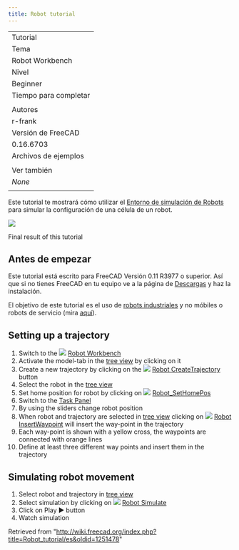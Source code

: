 ```yaml
---
title: Robot tutorial
---
```

|  |
| --- |
| Tutorial |
| Tema |
| Robot Workbench |
| Nivel |
| Beginner |
| Tiempo para completar |
|  |
| Autores |
| r-frank |
| Versión de FreeCAD |
| 0.16.6703 |
| Archivos de ejemplos |
|  |
| Ver también |
| *None* |
|  |

Este tutorial te mostrará cómo utilizar el [Entorno de simulación de Robots](/Robot_Workbench/es "Robot Workbench/es") para simular la configuración de una célula de un robot.

![](/images/Robot_Tutorial_RobotSimulation.gif)

Final result of this tutorial

## Antes de empezar

Este tutorial está escrito para FreeCAD Versión 0.11 R3977 o superior. Así que si no tienes FreeCAD en tu equipo ve a la página de [Descargas](/Download/es "Download/es") y haz la instalación.

El objetivo de este tutorial es el uso de [robots industriales](http://en.wikipedia.org/wiki/Industrial_robot) y no móbiles o robots de servicio (mira [aquí](http://en.wikipedia.org/wiki/Robot#Modern_robots)).

## Setting up a trajectory

1. Switch to the ![](/images/Workbench_Robot.svg) [Robot Workbench](/Robot_Workbench "Robot Workbench")
2. Activate the model-tab in the [tree view](/Tree_view "Tree view") by clicking on it
3. Create a new trajectory by clicking on the ![](/images/Robot_CreateTrajectory.svg) [Robot CreateTrajectory](/Robot_CreateTrajectory "Robot CreateTrajectory") button
4. Select the robot in the [tree view](/Tree_view "Tree view")
5. Set home position for robot by clicking on ![](/images/Robot_SetHomePos.svg) [Robot\_SetHomePos](/Robot_SetHomePos "Robot SetHomePos")
6. Switch to the [Task Panel](/Task_Panel "Task Panel")
7. By using the sliders change robot position
8. When robot and trajectory are selected in [tree view](/Tree_view "Tree view") clicking on ![](/images/Robot_InsertWaypoint.svg) [Robot InsertWaypoint](/Robot_InsertWaypoint "Robot InsertWaypoint") will insert the way-point in the trajectory
9. Each way-point is shown with a yellow cross, the waypoints are connected with orange lines
10. Define at least three different way points and insert them in the trajectory

## Simulating robot movement

1. Select robot and trajectory in [tree view](/Tree_view "Tree view")
2. Select simulation by clicking on ![](/images/Robot_Simulate.svg) [Robot Simulate](/Robot_Simulate "Robot Simulate")
3. Click on Play  ▶ button
4. Watch simulation

Retrieved from "<http://wiki.freecad.org/index.php?title=Robot_tutorial/es&oldid=1251478>"